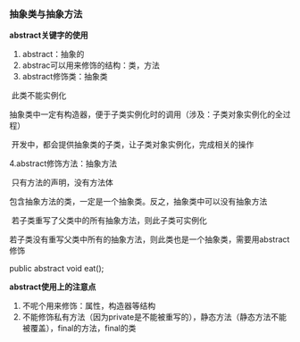 ### 抽象类与抽象方法

**abstract关键字的使用**

1. abstract：抽象的
2. abstrac可以用来修饰的结构：类，方法
3. abstract修饰类：抽象类

​	此类不能实例化

​	抽象类中一定有构造器，便于子类实例化时的调用（涉及：子类对象实例化的全过程）

​	开发中，都会提供抽象类的子类，让子类对象实例化，完成相关的操作

   4.abstract修饰方法：抽象方法

​	只有方法的声明，没有方法体

​	包含抽象方法的类，一定是一个抽象类。反之，抽象类中可以没有抽象方法

​	若子类重写了父类中的所有抽象方法，则此子类可实例化

​	若子类没有重写父类中所有的抽象方法，则此类也是一个抽象类，需要用abstract修饰	

public abstract void eat();

**abstract使用上的注意点**

1. 不呢个用来修饰：属性，构造器等结构
2. 不能修饰私有方法（因为private是不能被重写的），静态方法（静态方法不能被覆盖），final的方法，final的类